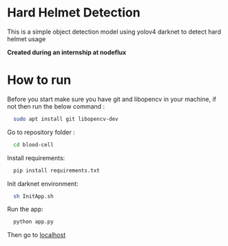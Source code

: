 # Hard Helmet Detection

This is a simple object detection model using yolov4 darknet to detect hard helmet usage

**Created during an internship at nodeflux**

# How to run

Before you start make sure you have git and libopencv in your machine, if not then run the below command :
```bash
  sudo apt install git libopencv-dev
```

Go to repository folder :

```bash
  cd blood-cell
```

Install requirements:
```bash
  pip install requirements.txt
```

Init darknet environment:
```bash
  sh InitApp.sh
```

Run the app:
```python
  python app.py
```

Then go to [localhost](https://localhost:8080)